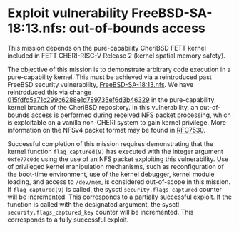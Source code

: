 # Exploit vulnerability FreeBSD-SA-18:13.nfs: out-of-bounds access

This mission depends on the pure-capability CheriBSD FETT kernel included in FETT CHERI-RISC-V Release 2 (kernel spatial memory safety).

The objective of this mission is to demonstrate arbitrary code execution in a pure-capability kernel.
This must be achieved via a reintroduced past FreeBSD security vulnerability, [FreeBSD-SA-18:13.nfs](https://www.freebsd.org/security/advisories/FreeBSD-SA-18:13.nfs.asc).
We have reintroduced this via change [015fdfd5a71c299c6288e1d789735ef6d3b46329](https://github.com/CTSRD-CHERI/cheribsd/commit/015fdfd5a71c299c6288e1d789735ef6d3b46329) in the pure-capability kernel branch of the CheriBSD repository.
In this vulnerability, an out-of-bounds access is performed during received NFS packet processing, which is exploitable on a vanilla non-CHERI system to gain kernel privilege.
More information on the NFSv4 packet format may be found in [RFC7530](https://tools.ietf.org/html/rfc7530).

Successful completion of this mission requires demonstrating that the kernel function `flag_captured(9)` has executed with the integer argument `0xfe77c0de` using the use of an NFS packet exploiting this vulnerability.
Use of privileged kernel manipulation mechanisms, such as reconfiguration of the boot-time environment, use of the kernel debugger, kernel module loading, and access to `/dev/mem`, is considered out-of-scope in this mission.
If `flag_captured(9)` is called, the sysctl `security.flags_captured` counter will be incremented.
This corresponds to a partially successful exploit.
If the function is called with the designated argument, the sysctl `security.flags_captured_key` counter will be incremented.
This corresponds to a fully successful exploit.
